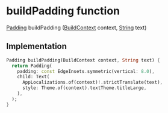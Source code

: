 


# buildPadding function










[Padding](https://api.flutter.dev/flutter/widgets/Padding-class.html) buildPadding
([BuildContext](https://api.flutter.dev/flutter/widgets/BuildContext-class.html) context, [String](https://api.flutter.dev/flutter/dart-core/String-class.html) text)








## Implementation

```dart
Padding buildPadding(BuildContext context, String text) {
  return Padding(
    padding: const EdgeInsets.symmetric(vertical: 8.0),
    child: Text(
      AppLocalizations.of(context)!.strictTranslate(text),
      style: Theme.of(context).textTheme.titleLarge,
    ),
  );
}
```







